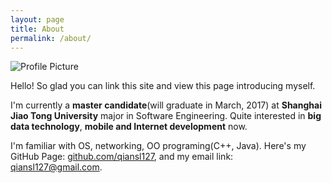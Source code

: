 ```yaml
---
layout: page
title: About
permalink: /about/
---
```


<img src="{{ site.baseurl }}assets/profile.jpg" title="Profile Picture" class="profile">

Hello! So glad you can link this site and view this page introducing myself.

I'm currently a **master candidate**(will graduate in March, 2017) at **Shanghai Jiao Tong University** major in Software Engineering. Quite interested in **big data technology**, **mobile and Internet development** now.

I'm familiar with OS, networking, OO programing(C++, Java). Here's my GitHub Page: [github.com/qiansl127](https://github.com/qiansl127), and my email link: [qiansl127@gmail.com](mailto://qiansl127@gmail.com).

